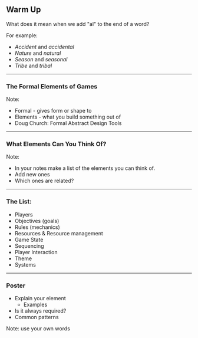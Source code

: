 ## Warm Up

What does it mean when we add "al" to the end of a word?

For example: 

* *Accident* and *accidental*
* *Nature* and *natural*
* *Season* and *seasonal*
* *Tribe* and *tribal*
---

### The Formal Elements of Games

Note:

* Formal - gives form or shape to
* Elements - what you build something out of
* Doug Church: Formal Abstract Design Tools

---

### What Elements Can You Think Of?

Note:

* In your notes make a list of the elements you can think of.
* Add new ones
* Which ones are related?

---

### The List:

* Players
* Objectives (goals)
* Rules (mechanics)
* Resources & Resource management
* Game State
* Sequencing
* Player Interaction
* Theme
* Systems

---

### Poster

* Explain your element
  - Examples
* Is it always required?
* Common patterns

Note: use your own words
